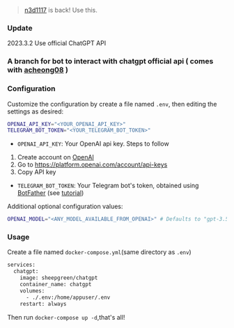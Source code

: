 > [n3d1117](https://github.com/n3d1117/chatgpt-telegram-bot) is back! Use this.
### Update
2023.3.2 Use official ChatGPT API
### A branch for bot to interact with chatgpt official api ( comes with [acheong08](https://github.com/acheong08/ChatGPT) )
### Configuration
Customize the configuration by create a file named `.env`, then editing the settings as desired:
```bash
OPENAI_API_KEY="<YOUR_OPENAI_API_KEY>"
TELEGRAM_BOT_TOKEN="<YOUR_TELEGRAM_BOT_TOKEN>"
```
* `OPENAI_API_KEY`: Your OpenAI api key. Steps to follow
1. Create account on [OpenAI](https://platform.openai.com/)
2. Go to https://platform.openai.com/account/api-keys
3. Copy API key
* `TELEGRAM_BOT_TOKEN`: Your Telegram bot's token, obtained using [BotFather](http://t.me/botfather) (see [tutorial](https://core.telegram.org/bots/tutorial#obtain-your-bot-token))

Additional optional configuration values:
```bash
OPENAI_MODEL="<ANY_MODEL_AVAILABLE_FROM_OPENAI>" # Defaults to "gpt-3.5-turbo"
```
### Usage
Create a file named `docker-compose.yml`(same directory as `.env`)
```bash
services:
  chatgpt:
    image: sheepgreen/chatgpt
    container_name: chatgpt
    volumes:
      - ./.env:/home/appuser/.env
    restart: always
```
Then run `docker-compose up -d`,that's all!
